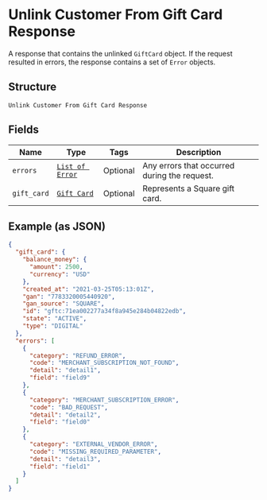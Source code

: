 
# Unlink Customer From Gift Card Response

A response that contains the unlinked `GiftCard` object. If the request resulted in errors,
the response contains a set of `Error` objects.

## Structure

`Unlink Customer From Gift Card Response`

## Fields

| Name | Type | Tags | Description |
|  --- | --- | --- | --- |
| `errors` | [`List of Error`](../../doc/models/error.md) | Optional | Any errors that occurred during the request. |
| `gift_card` | [`Gift Card`](../../doc/models/gift-card.md) | Optional | Represents a Square gift card. |

## Example (as JSON)

```json
{
  "gift_card": {
    "balance_money": {
      "amount": 2500,
      "currency": "USD"
    },
    "created_at": "2021-03-25T05:13:01Z",
    "gan": "7783320005440920",
    "gan_source": "SQUARE",
    "id": "gftc:71ea002277a34f8a945e284b04822edb",
    "state": "ACTIVE",
    "type": "DIGITAL"
  },
  "errors": [
    {
      "category": "REFUND_ERROR",
      "code": "MERCHANT_SUBSCRIPTION_NOT_FOUND",
      "detail": "detail1",
      "field": "field9"
    },
    {
      "category": "MERCHANT_SUBSCRIPTION_ERROR",
      "code": "BAD_REQUEST",
      "detail": "detail2",
      "field": "field0"
    },
    {
      "category": "EXTERNAL_VENDOR_ERROR",
      "code": "MISSING_REQUIRED_PARAMETER",
      "detail": "detail3",
      "field": "field1"
    }
  ]
}
```

